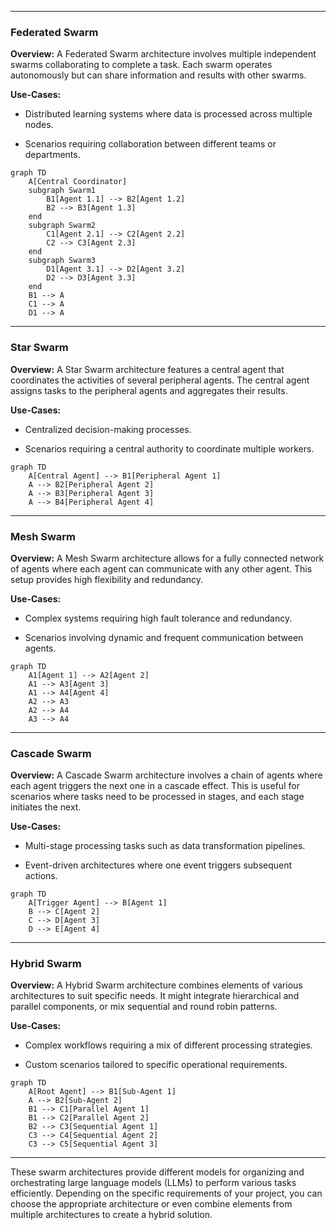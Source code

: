 

---

### Federated Swarm

**Overview:**
A Federated Swarm architecture involves multiple independent swarms collaborating to complete a task. Each swarm operates autonomously but can share information and results with other swarms.

**Use-Cases:**
- Distributed learning systems where data is processed across multiple nodes.

- Scenarios requiring collaboration between different teams or departments.

```mermaid
graph TD
    A[Central Coordinator]
    subgraph Swarm1
        B1[Agent 1.1] --> B2[Agent 1.2]
        B2 --> B3[Agent 1.3]
    end
    subgraph Swarm2
        C1[Agent 2.1] --> C2[Agent 2.2]
        C2 --> C3[Agent 2.3]
    end
    subgraph Swarm3
        D1[Agent 3.1] --> D2[Agent 3.2]
        D2 --> D3[Agent 3.3]
    end
    B1 --> A
    C1 --> A
    D1 --> A
```

---

### Star Swarm

**Overview:**
A Star Swarm architecture features a central agent that coordinates the activities of several peripheral agents. The central agent assigns tasks to the peripheral agents and aggregates their results.

**Use-Cases:**
- Centralized decision-making processes.

- Scenarios requiring a central authority to coordinate multiple workers.

```mermaid
graph TD
    A[Central Agent] --> B1[Peripheral Agent 1]
    A --> B2[Peripheral Agent 2]
    A --> B3[Peripheral Agent 3]
    A --> B4[Peripheral Agent 4]
```

---

### Mesh Swarm

**Overview:**
A Mesh Swarm architecture allows for a fully connected network of agents where each agent can communicate with any other agent. This setup provides high flexibility and redundancy.

**Use-Cases:**
- Complex systems requiring high fault tolerance and redundancy.

- Scenarios involving dynamic and frequent communication between agents.

```mermaid
graph TD
    A1[Agent 1] --> A2[Agent 2]
    A1 --> A3[Agent 3]
    A1 --> A4[Agent 4]
    A2 --> A3
    A2 --> A4
    A3 --> A4
```

---

### Cascade Swarm

**Overview:**
A Cascade Swarm architecture involves a chain of agents where each agent triggers the next one in a cascade effect. This is useful for scenarios where tasks need to be processed in stages, and each stage initiates the next.

**Use-Cases:**
- Multi-stage processing tasks such as data transformation pipelines.

- Event-driven architectures where one event triggers subsequent actions.

```mermaid
graph TD
    A[Trigger Agent] --> B[Agent 1]
    B --> C[Agent 2]
    C --> D[Agent 3]
    D --> E[Agent 4]
```

---

### Hybrid Swarm

**Overview:**
A Hybrid Swarm architecture combines elements of various architectures to suit specific needs. It might integrate hierarchical and parallel components, or mix sequential and round robin patterns.

**Use-Cases:**
- Complex workflows requiring a mix of different processing strategies.

- Custom scenarios tailored to specific operational requirements.

```mermaid
graph TD
    A[Root Agent] --> B1[Sub-Agent 1]
    A --> B2[Sub-Agent 2]
    B1 --> C1[Parallel Agent 1]
    B1 --> C2[Parallel Agent 2]
    B2 --> C3[Sequential Agent 1]
    C3 --> C4[Sequential Agent 2]
    C3 --> C5[Sequential Agent 3]
```

---

These swarm architectures provide different models for organizing and orchestrating large language models (LLMs) to perform various tasks efficiently. Depending on the specific requirements of your project, you can choose the appropriate architecture or even combine elements from multiple architectures to create a hybrid solution.